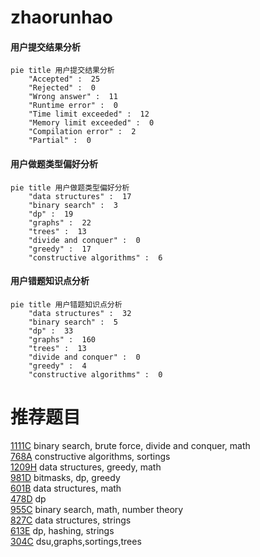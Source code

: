 # zhaorunhao

<!-- tabs:start -->



#### **用户提交结果分析**

```mermaid
pie title 用户提交结果分析
    "Accepted" :  25
    "Rejected" :  0
    "Wrong answer" :  11
    "Runtime error" :  0
    "Time limit exceeded" :  12
    "Memory limit exceeded" :  0
    "Compilation error" :  2
    "Partial" :  0
```

#### **用户做题类型偏好分析**

```mermaid
pie title 用户做题类型偏好分析
    "data structures" :  17
    "binary search" :  3
    "dp" :  19
    "graphs" :  22
    "trees" :  13
    "divide and conquer" :  0
    "greedy" :  17
    "constructive algorithms" :  6
```
#### **用户错题知识点分析**

```mermaid
pie title 用户错题知识点分析
    "data structures" :  32
    "binary search" :  5
    "dp" :  33
    "graphs" :  160
    "trees" :  13
    "divide and conquer" :  0
    "greedy" :  4
    "constructive algorithms" :  0
```



<!-- tabs:end -->
# 推荐题目
[1111C](https://codeforces.com/contest/1111/problem/C)		binary search,
                        brute force,
                        divide and conquer,
                        math		  
[768A](https://codeforces.com/contest/768/problem/A)		constructive algorithms,
                        sortings		  
[1209H](https://codeforces.com/contest/1209/problem/H)		data structures,
                        greedy,
                        math		  
[981D](https://codeforces.com/contest/981/problem/D)		bitmasks,
                        dp,
                        greedy		  
[601B](https://codeforces.com/contest/601/problem/B)		data structures,
                        math		  
[478D](https://codeforces.com/contest/478/problem/D)		dp		  
[955C](https://codeforces.com/contest/955/problem/C)		binary search,
                        math,
                        number theory		  
[827C](https://codeforces.com/contest/827/problem/C)		data structures,
                        strings		  
[613E](https://codeforces.com/contest/613/problem/E)		dp,
                        hashing,
                        strings		  
[304C](https://codeforces.com/contest/304/problem/C)		dsu,graphs,sortings,trees		  
